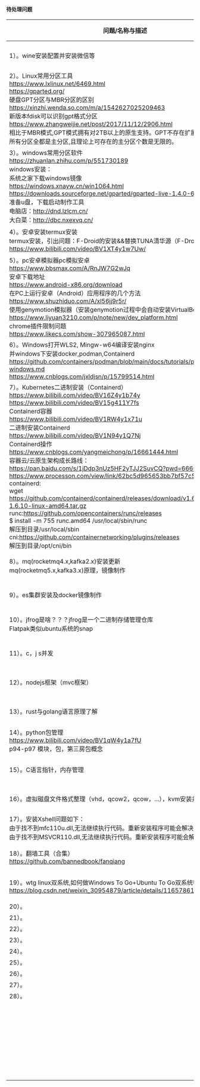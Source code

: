 #### 待处理问题

|问题/名称与描述      |类型      |状态      |
| ---- | ---- | ---- |
| 1）。wine安装配置并安装微信等 | devOps | 待处理 |
| 2）。Linux常用分区工具<br/>https://www.lxlinux.net/6469.html<br/>https://gparted.org/<br/>硬盘GPT分区与MBR分区的区别<br/>https://xinzhi.wenda.so.com/m/a/1542627025209463<br/>新版本fdisk可以识别gpt格式分区<br/>https://www.zhangweijie.net/post/2017/11/12/2906.html<br/>相比于MBR模式,GPT模式拥有对2TB以上的原生支持。GPT不存在扩展分区和逻辑分区,所有分区全都是主分区,且理论上可存在的主分区个数是无限的。 | devOps | 待处理 |
| 3）。windows常用分区软件<br/>https://zhuanlan.zhihu.com/p/551730189<br/>windows安装：<br/>系统之家下载windows镜像<br/>https://windows.xnayw.cn/win1064.html<br/>https://downloads.sourceforge.net/gparted/gparted-live-1.4.0-6-amd64.iso<br/>准备u盘，下载启动制作工具<br/>电脑店：http://dnd.lzlcm.cn/<br/>大白菜：http://dbc.nxexvq.cn/ | devOps | 待处理 |
| 4）。安卓安装termux安装<br/>termux安装，引出问题：F-Droid的安装&&替换TUNA清华源（F-Droid介绍）<br/>https://www.bilibili.com/video/BV1XT4y1w7Uw/ | devOps | 待处理 |
| 5）。pc安卓模拟器pc模拟安卓<br/>https://www.bbsmax.com/A/RnJW7G2wJq<br/>安卓下载地址<br/>https://www.android-x86.org/download<br/>在PC上运行安卓（Android）应用程序的几个方法<br/>https://www.shuzhiduo.com/A/xl56jj9r5r/<br/>使用genymotion模拟器（安装genymotion过程中会自动安装VirtualBox）<br/>https://www.liyuan3210.com/p/note/new/dev_platform.html<br/>chrome插件限制问题<br/>https://www.likecs.com/show-307965087.html | devOps | 待处理 |
| 6）。Windows打开WLS2, Mingw-w64编译安装nginx<br/>并windows下安装docker,podman,Containerd<br/>https://github.com/containers/podman/blob/main/docs/tutorials/podman-for-windows.md<br/>https://www.cnblogs.com/jxldjsn/p/15799514.html | devOps | 待处理 |
| 7）。Kubernetes二进制安装（Containerd）<br/>https://www.bilibili.com/video/BV16Z4y1b74y<br/>https://www.bilibili.com/video/BV15g411Y7fs<br/>Containerd容器<br/>https://www.bilibili.com/video/BV1RW4y1x71u<br/>二进制安装Containerd<br/>https://www.bilibili.com/video/BV1N94y1Q7Nj<br/>Containerd操作<br/>https://www.cnblogs.com/yangmeichong/p/16661444.html<br/>容器云/云原生架构成长路线：<br/>https://pan.baidu.com/s/1jDdp3nUz5HF2yTJJ2SuvCQ?pwd=6666<br/>https://www.processon.com/view/link/62bc5d965653bb7bf57c5ccd#map  <br/>containerd:<br/>wget https://github.com/containerd/containerd/releases/download/v1.6.10/containerd-1.6.10-linux-amd64.tar.gz<br/>runc:https://github.com/opencontainers/runc/releases<br/>$ install -m 755 runc.amd64 /usr/local/sbin/runc<br/>解压到目录/usr/local/sbin<br/>cni:https://github.com/containernetworking/plugins/releases<br/>解压到目录/opt/cni/bin | devOps | 待处理 |
| 8）。mq(rocketmq4.x,kafka2.x)安装更新<br/>mq(rocketmq5.x,kafka3.x)原理，镜像制作 | devOps | 待处理 |
| 9）。es集群安装及docker镜像制作 | devOps | 待处理 |
| 10）。jfrog是啥？？？jfrog是一个二进制存储管理仓库<br/>Flatpak类似ubuntu系统的snap | 工具类 | 待处理 |
| 11）。c，j s并发 | 语言类 | 待处理 |
| 12）。nodejs框架（mvc框架） | 语言类 | 待处理 |
| 13）。rust与golang语言原理了解 | 语言类 | 待处理 |
| 14）。python包管理<br/>https://www.bilibili.com/video/BV1qW4y1a7fU<br/>p94-p97 模块，包，第三房包概念 | 语言类 | 待处理 |
| 15）。C语言指针，内存管理 | 语言类 | 待处理 |
| 16）。虚拟磁盘文件格式整理（vhd，qcow2，qcow，...），kvm安装并启动 | devOps | 待处理 |
| 17）。安装Xshell问题如下：<br/>由于找不到mfc110u.dll,无法继续执行代码。重新安装程序可能会解决此问题。<br/>由于找不到MSVCR110.dll,无法继续执行代码。重新安装程序可能会解决此问题。 | devOps | 待处理 |
| 18）。翻墙工具（合集）<br/>https://github.com/bannedbook/fanqiang | devOps | 待处理 |
| 19）。wtg linux双系统,如何做Windows To Go+Ubuntu To Go双系统U盘教程<br/>https://blog.csdn.net/weixin_30954879/article/details/116578616 | devOps | 待处理 |
| 20）。 |      |      |
| 21）。 |      |      |
| 22）。 |      |      |
| 23）。 |      |      |
| 24）。 |      |      |
| 25）。 |      |      |
| 26）。 |      |      |
| 27）。 |      |      |
| 28）。 |      |      |
|      |      |      |
|      |      |      |
|      |      |      |
|      |      |      |
|      |      |      |
|      |      |      |
|      |      |      |
|      |      |      |
|      |      |      |
|      |      |      |
|      |      |      |
|      |      |      |
|      |      |      |
|      |      |      |
|      |      |      |
|      |      |      |
|      |      |      |
|      |      |      |
|      |      |      |
|      |      |      |
|      |      |      |
|      |      |      |
|      |      |      |
|      |      |      |
|      |      |      |
|      |      |      |
|      |      |      |
|      |      |      |
|      |      |      |
|      |      |      |
|      |      |      |
|      |      |      |
|      |      |      |
|      |      |      |
|      |      |      |

